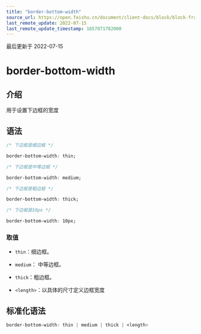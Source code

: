 ```yaml
---
title: "border-bottom-width"
source_url: https://open.feishu.cn/document/client-docs/block/block-frame/code-components-and-structure/view-layer/ttss/attributes/border/border-bottom-width
last_remote_update: 2022-07-15
last_remote_update_timestamp: 1657871782000
---
```

最后更新于 2022-07-15

# border-bottom-width

## 介绍

用于设置下边框的宽度

## 语法

```css
/* 下边框是细边框 */

border-bottom-width: thin;

/* 下边框是中等边框 */

border-bottom-width: medium;

/* 下边框是粗边框 */

border-bottom-width: thick;

/* 下边框是10px */

border-bottom-width: 10px;
```

### 取值

-   `thin`：细边框。

-   `medium`： 中等边框。

-   `thick`：粗边框。

-   `<length>`：以具体的尺寸定义边框宽度

## 标准化语法

```css
border-bottom-width: thin | medium | thick | <length>
```
